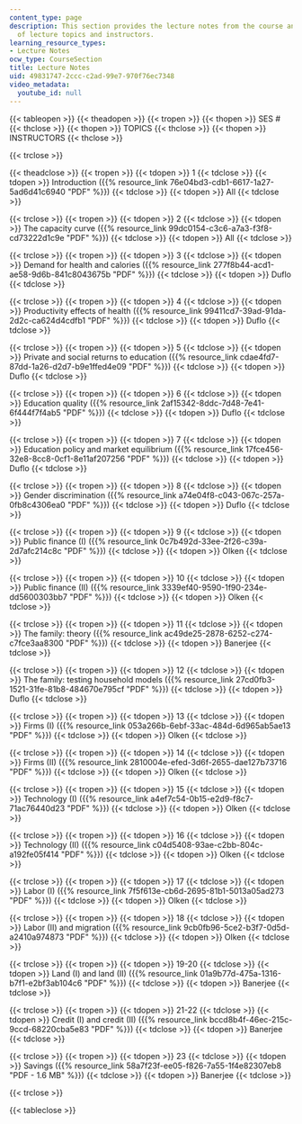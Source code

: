 ```yaml
---
content_type: page
description: This section provides the lecture notes from the course and the schedule
  of lecture topics and instructors.
learning_resource_types:
- Lecture Notes
ocw_type: CourseSection
title: Lecture Notes
uid: 49831747-2ccc-c2ad-99e7-970f76ec7348
video_metadata:
  youtube_id: null
---
```


{{< tableopen >}}
{{< theadopen >}}
{{< tropen >}}
{{< thopen >}}
SES #
{{< thclose >}}
{{< thopen >}}
TOPICS
{{< thclose >}}
{{< thopen >}}
INSTRUCTORS
{{< thclose >}}

{{< trclose >}}

{{< theadclose >}}
{{< tropen >}}
{{< tdopen >}}
1
{{< tdclose >}}
{{< tdopen >}}
Introduction ({{% resource_link 76e04bd3-cdb1-6617-1a27-5ad6d41c6940 "PDF" %}})
{{< tdclose >}}
{{< tdopen >}}
All
{{< tdclose >}}

{{< trclose >}}
{{< tropen >}}
{{< tdopen >}}
2
{{< tdclose >}}
{{< tdopen >}}
The capacity curve ({{% resource_link 99dc0154-c3c6-a7a3-f3f8-cd73222d1c9e "PDF" %}})
{{< tdclose >}}
{{< tdopen >}}
All
{{< tdclose >}}

{{< trclose >}}
{{< tropen >}}
{{< tdopen >}}
3
{{< tdclose >}}
{{< tdopen >}}
Demand for health and calories ({{% resource_link 277f8b44-acd1-ae58-9d6b-841c8043675b "PDF" %}})
{{< tdclose >}}
{{< tdopen >}}
Duflo
{{< tdclose >}}

{{< trclose >}}
{{< tropen >}}
{{< tdopen >}}
4
{{< tdclose >}}
{{< tdopen >}}
Productivity effects of health ({{% resource_link 99411cd7-39ad-91da-2d2c-ca624d4cdfb1 "PDF" %}})
{{< tdclose >}}
{{< tdopen >}}
Duflo
{{< tdclose >}}

{{< trclose >}}
{{< tropen >}}
{{< tdopen >}}
5
{{< tdclose >}}
{{< tdopen >}}
Private and social returns to education ({{% resource_link cdae4fd7-87dd-1a26-d2d7-b9e1ffed4e09 "PDF" %}})
{{< tdclose >}}
{{< tdopen >}}
Duflo
{{< tdclose >}}

{{< trclose >}}
{{< tropen >}}
{{< tdopen >}}
6
{{< tdclose >}}
{{< tdopen >}}
Education quality ({{% resource_link 2af15342-8ddc-7d48-7e41-6f444f7f4ab5 "PDF" %}})
{{< tdclose >}}
{{< tdopen >}}
Duflo
{{< tdclose >}}

{{< trclose >}}
{{< tropen >}}
{{< tdopen >}}
7
{{< tdclose >}}
{{< tdopen >}}
Education policy and market equilibrium ({{% resource_link 17fce456-32e8-8cc8-0cf1-8e11af207256 "PDF" %}})
{{< tdclose >}}
{{< tdopen >}}
Duflo
{{< tdclose >}}

{{< trclose >}}
{{< tropen >}}
{{< tdopen >}}
8
{{< tdclose >}}
{{< tdopen >}}
Gender discrimination ({{% resource_link a74e04f8-c043-067c-257a-0fb8c4306ea0 "PDF" %}})
{{< tdclose >}}
{{< tdopen >}}
Duflo
{{< tdclose >}}

{{< trclose >}}
{{< tropen >}}
{{< tdopen >}}
9
{{< tdclose >}}
{{< tdopen >}}
Public finance (I) ({{% resource_link 0c7b492d-33ee-2f26-c39a-2d7afc214c8c "PDF" %}})
{{< tdclose >}}
{{< tdopen >}}
Olken
{{< tdclose >}}

{{< trclose >}}
{{< tropen >}}
{{< tdopen >}}
10
{{< tdclose >}}
{{< tdopen >}}
Public finance (II) ({{% resource_link 3339ef40-9590-1f90-234e-dd5600303bb7 "PDF" %}})
{{< tdclose >}}
{{< tdopen >}}
Olken
{{< tdclose >}}

{{< trclose >}}
{{< tropen >}}
{{< tdopen >}}
11
{{< tdclose >}}
{{< tdopen >}}
The family: theory ({{% resource_link ac49de25-2878-6252-c274-c7fce3aa8300 "PDF" %}})
{{< tdclose >}}
{{< tdopen >}}
Banerjee
{{< tdclose >}}

{{< trclose >}}
{{< tropen >}}
{{< tdopen >}}
12
{{< tdclose >}}
{{< tdopen >}}
The family: testing household models ({{% resource_link 27cd0fb3-1521-31fe-81b8-484670e795cf "PDF" %}})
{{< tdclose >}}
{{< tdopen >}}
Duflo
{{< tdclose >}}

{{< trclose >}}
{{< tropen >}}
{{< tdopen >}}
13
{{< tdclose >}}
{{< tdopen >}}
Firms (I) ({{% resource_link 053a266b-6ebf-33ac-484d-6d965ab5ae13 "PDF" %}})
{{< tdclose >}}
{{< tdopen >}}
Olken
{{< tdclose >}}

{{< trclose >}}
{{< tropen >}}
{{< tdopen >}}
14
{{< tdclose >}}
{{< tdopen >}}
Firms (II) ({{% resource_link 2810004e-efed-3d6f-2655-dae127b73716 "PDF" %}})
{{< tdclose >}}
{{< tdopen >}}
Olken
{{< tdclose >}}

{{< trclose >}}
{{< tropen >}}
{{< tdopen >}}
15
{{< tdclose >}}
{{< tdopen >}}
Technology (I) ({{% resource_link a4ef7c54-0b15-e2d9-f8c7-71ac76440d23 "PDF" %}})
{{< tdclose >}}
{{< tdopen >}}
Olken
{{< tdclose >}}

{{< trclose >}}
{{< tropen >}}
{{< tdopen >}}
16
{{< tdclose >}}
{{< tdopen >}}
Technology (II) ({{% resource_link c04d5408-93ae-c2bb-804c-a192fe05f414 "PDF" %}})
{{< tdclose >}}
{{< tdopen >}}
Olken
{{< tdclose >}}

{{< trclose >}}
{{< tropen >}}
{{< tdopen >}}
17
{{< tdclose >}}
{{< tdopen >}}
Labor (I) ({{% resource_link 7f5f613e-cb6d-2695-81b1-5013a05ad273 "PDF" %}})
{{< tdclose >}}
{{< tdopen >}}
Olken
{{< tdclose >}}

{{< trclose >}}
{{< tropen >}}
{{< tdopen >}}
18
{{< tdclose >}}
{{< tdopen >}}
Labor (II) and migration ({{% resource_link 9cb0fb96-5ce2-b3f7-0d5d-a2410a974873 "PDF" %}})
{{< tdclose >}}
{{< tdopen >}}
Olken
{{< tdclose >}}

{{< trclose >}}
{{< tropen >}}
{{< tdopen >}}
19-20
{{< tdclose >}}
{{< tdopen >}}
Land (I) and land (II) ({{% resource_link 01a9b77d-475a-1316-b7f1-e2bf3ab104c6 "PDF" %}})
{{< tdclose >}}
{{< tdopen >}}
Banerjee
{{< tdclose >}}

{{< trclose >}}
{{< tropen >}}
{{< tdopen >}}
21-22
{{< tdclose >}}
{{< tdopen >}}
Credit (I) and credit (II) ({{% resource_link bccd8b4f-46ec-215c-9ccd-68220cba5e83 "PDF" %}})
{{< tdclose >}}
{{< tdopen >}}
Banerjee
{{< tdclose >}}

{{< trclose >}}
{{< tropen >}}
{{< tdopen >}}
23
{{< tdclose >}}
{{< tdopen >}}
Savings ({{% resource_link 58a7f23f-ee05-f826-7a55-1f4e82307eb8 "PDF - 1.6 MB" %}})
{{< tdclose >}}
{{< tdopen >}}
Banerjee
{{< tdclose >}}

{{< trclose >}}

{{< tableclose >}}